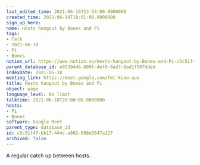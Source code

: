 ```yaml
---
last_edited_time: 2021-06-16T23:54:00.0000000
created_time: 2021-06-14T19:01:00.0000000
sign_up_here: 
name: Hosts hangout by Bones and Pi
tags:
- Talk
- 2021-06-18
- Pi
- Bones
notion_url: https://www.notion.so/Hosts-hangout-by-Bones-and-Pi-c5c51f47bb17444ca802688e5847a127
parent_database_id: e9339446-880f-4ef0-8ad7-8ad1f507dded
indexDate: 2021-06-18
meeting_link: https://meet.google.com/fmt-ksxu-uuv
title: Hosts hangout by Bones and Pi
object: page
language_level: No limit
talktime: 2021-06-18T20:00:00.0000000
hosts:
- Pi
- Bones
software: Google Meet
parent_type: database_id
id: c5c51f47-bb17-444c-a802-688e5847a127
archived: false
---
```


A regular catch up between hosts.


